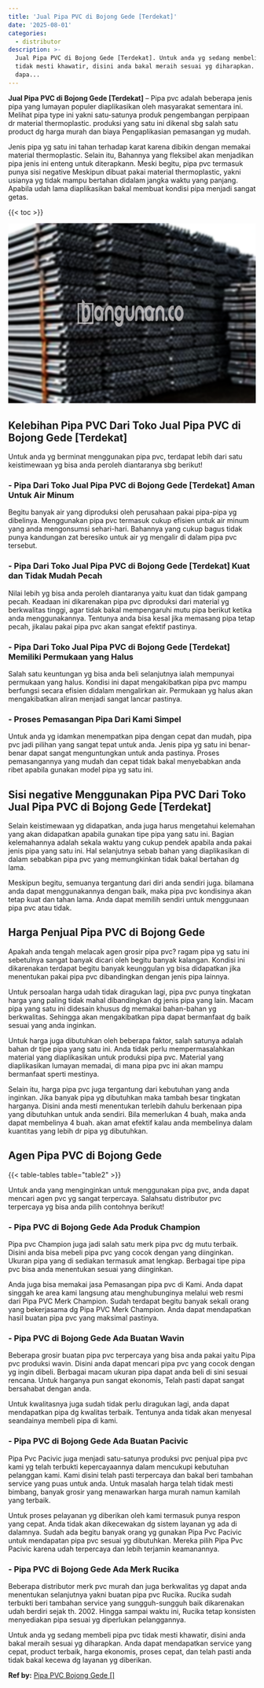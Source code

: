 ```yaml
---
title: 'Jual Pipa PVC di Bojong Gede [Terdekat]'
date: '2025-08-01'
categories:
  - distributor
description: >-
  Jual Pipa PVC di Bojong Gede [Terdekat]. Untuk anda yg sedang membeli pipa pvc
  tidak mesti khawatir, disini anda bakal meraih sesuai yg diharapkan. Anda
  dapa...
---
```


**Jual Pipa PVC di Bojong Gede \[Terdekat\]** – Pipa pvc adalah beberapa jenis pipa yang lumayan populer diaplikasikan oleh masyarakat sementara ini. Melihat pipa type ini yakni satu-satunya produk pengembangan perpipaan dr material thermoplastic. produksi yang satu ini dikenal sbg salah satu product dg harga murah dan biaya Pengaplikasian pemasangan yg mudah.

Jenis pipa yg satu ini tahan terhadap karat karena dibikin dengan memakai material thermoplastic. Selain itu, Bahannya yang fleksibel akan menjadikan pipa jenis ini enteng untuk diterapkann. Meski begitu, pipa pvc termasuk punya sisi negative Meskipun dibuat pakai material thermoplastic, yakni usianya yg tidak mampu bertahan didalam jangka waktu yang panjang. Apabila udah lama diaplikasikan bakal membuat kondisi pipa menjadi sangat getas.

{{< toc >}}

![Jual Pipa PVC di Bojong Gede [Terdekat]](/images/jaul-pipa-pvc-46.png)

## Kelebihan Pipa PVC Dari Toko Jual Pipa PVC di Bojong Gede \[Terdekat\]

Untuk anda yg berminat menggunakan pipa pvc, terdapat lebih dari satu keistimewaan yg bisa anda peroleh diantaranya sbg berikut!

### \- Pipa Dari Toko Jual Pipa PVC di Bojong Gede \[Terdekat\] Aman Untuk Air Minum

Begitu banyak air yang diproduksi oleh perusahaan pakai pipa-pipa yg dibelinya. Menggunakan pipa pvc termasuk cukup efisien untuk air minum yang anda mengonsumsi sehari-hari. Bahannya yang cukup bagus tidak punya kandungan zat beresiko untuk air yg mengalir di dalam pipa pvc tersebut.

### \- Pipa Dari Toko Jual Pipa PVC di Bojong Gede \[Terdekat\] Kuat dan Tidak Mudah Pecah

Nilai lebih yg bisa anda peroleh diantaranya yaitu kuat dan tidak gampang pecah. Keadaan ini dikarenakan pipa pvc diproduksi dari material yg berkwalitas tinggi, agar tidak bakal mempengaruhi mutu pipa berikut ketika anda menggunakannya. Tentunya anda bisa kesal jika memasang pipa tetap pecah, jikalau pakai pipa pvc akan sangat efektif pastinya.

### \- Pipa Dari Toko Jual Pipa PVC di Bojong Gede \[Terdekat\] Memiliki Permukaan yang Halus

Salah satu keuntungan yg bisa anda beli selanjutnya ialah mempunyai permukaan yang halus. Kondisi ini dapat mengakibatkan pipa pvc mampu berfungsi secara efisien didalam mengalirkan air. Permukaan yg halus akan mengakibatkan aliran menjadi sangat lancar pastinya.

### \- Proses Pemasangan Pipa Dari Kami Simpel

Untuk anda yg idamkan menempatkan pipa dengan cepat dan mudah, pipa pvc jadi pilihan yang sangat tepat untuk anda. Jenis pipa yg satu ini benar-benar dapat sangat menguntungkan untuk anda pastinya. Proses pemasangannya yang mudah dan cepat tidak bakal menyebabkan anda ribet apabila gunakan model pipa yg satu ini.

## Sisi negative Menggunakan Pipa PVC Dari Toko Jual Pipa PVC di Bojong Gede \[Terdekat\]

Selain keistimewaan yg didapatkan, anda juga harus mengetahui kelemahan yang akan didapatkan apabila gunakan tipe pipa yang satu ini. Bagian kelemahannya adalah sekala waktu yang cukup pendek apabila anda pakai jenis pipa yang satu ini. Hal selanjutnya sebab bahan yang diaplikasikan di dalam sebabkan pipa pvc yang memungkinkan tidak bakal bertahan dg lama.

Meskipun begitu, semuanya tergantung dari diri anda sendiri juga. bilamana anda dapat menggunakannya dengan baik, maka pipa pvc kondisinya akan tetap kuat dan tahan lama. Anda dapat memilih sendiri untuk menggunaan pipa pvc atau tidak.

## Harga Penjual Pipa PVC di Bojong Gede

Apakah anda tengah melacak agen grosir pipa pvc? ragam pipa yg satu ini sebetulnya sangat banyak dicari oleh begitu banyak kalangan. Kondisi ini dikarenakan terdapat begitu banyak keunggulan yg bisa didapatkan jika menentukan pakai pipa pvc dibandingkan dengan jenis pipa lainnya.

Untuk persoalan harga udah tidak diragukan lagi, pipa pvc punya tingkatan harga yang paling tidak mahal dibandingkan dg jenis pipa yang lain. Macam pipa yang satu ini didesain khusus dg memakai bahan-bahan yg berkwalitas. Sehingga akan mengakibatkan pipa dapat bermanfaat dg baik sesuai yang anda inginkan.

Untuk harga juga dibutuhkan oleh beberapa faktor, salah satunya adalah bahan dr tipe pipa yang satu ini. Anda tidak perlu mempermasalahkan material yang diaplikasikan untuk produksi pipa pvc. Material yang diaplikasikan lumayan memadai, di mana pipa pvc ini akan mampu bermanfaat sperti mestinya.

Selain itu, harga pipa pvc juga tergantung dari kebutuhan yang anda inginkan. Jika banyak pipa yg dibutuhkan maka tambah besar tingkatan harganya. Disini anda mesti menentukan terlebih dahulu berkenaan pipa yang dibutuhkan untuk anda sendiri. Bila memerlukan 4 buah, maka anda dapat membelinya 4 buah. akan amat efektif kalau anda membelinya dalam kuantitas yang lebih dr pipa yg dibutuhkan.

## Agen Pipa PVC di Bojong Gede

{{< table-tables table="table2" >}}

Untuk anda yang menginginkan untuk menggunakan pipa pvc, anda dapat mencari agen pvc yg sangat terpercaya. Salahsatu distributor pvc terpercaya yg bisa anda pilih contohnya berikut!

### \- Pipa PVC di Bojong Gede Ada Produk Champion

Pipa pvc Champion juga jadi salah satu merk pipa pvc dg mutu terbaik. Disini anda bisa mebeli pipa pvc yang cocok dengan yang diinginkan. Ukuran pipa yang di sediakan termasuk amat lengkap. Berbagai tipe pipa pvc bisa anda menentukan sesuai yang diinginkan.

Anda juga bisa memakai jasa Pemasangan pipa pvc di Kami. Anda dapat singgah ke area kami langsung atau menghubunginya melalui web resmi dari Pipa PVC Merk Champion. Sudah terdapat begitu banyak sekali orang yang bekerjasama dg Pipa PVC Merk Champion. Anda dapat mendapatkan hasil buatan pipa pvc yang maksimal pastinya.

### \- Pipa PVC di Bojong Gede Ada Buatan Wavin

Beberapa grosir buatan pipa pvc terpercaya yang bisa anda pakai yaitu Pipa pvc produksi wavin. Disini anda dapat mencari pipa pvc yang cocok dengan yg ingin dibeli. Berbagai macam ukuran pipa dapat anda beli di sini sesuai rencana. Untuk harganya pun sangat ekonomis, Telah pasti dapat sangat bersahabat dengan anda.

Untuk kwalitasnya juga sudah tidak perlu diragukan lagi, anda dapat mendapatkan pipa dg kwalitas terbaik. Tentunya anda tidak akan menyesal seandainya membeli pipa di kami.

### \- Pipa PVC di Bojong Gede Ada Buatan Pacivic

Pipa Pvc Pacivic juga menjadi satu-satunya produksi pvc penjual pipa pvc kami yg telah terbukti kepercayaannya dalam mencukupi kebutuhan pelanggan kami. Kami disini telah pasti terpercaya dan bakal beri tambahan service yang puas untuk anda. Untuk masalah harga telah tidak mesti bimbang, banyak grosir yang menawarkan harga murah namun kamilah yang terbaik.

Untuk proses pelayanan yg diberikan oleh kami termasuk punya respon yang cepat. Anda tidak akan dikecewakan dg sistem layanan yg ada di dalamnya. Sudah ada begitu banyak orang yg gunakan Pipa Pvc Pacivic untuk mendapatan pipa pvc sesuai yg dibutuhkan. Mereka pilih Pipa Pvc Pacivic karena udah terpercaya dan lebih terjamin keamanannya.

### \- Pipa PVC di Bojong Gede Ada Merk Rucika

Beberapa distributor merk pvc murah dan juga berkwalitas yg dapat anda menentukan selanjutnya yakni buatan pipa pvc Rucika. Rucika sudah terbukti beri tambahan service yang sungguh-sungguh baik dikarenakan udah berdiri sejak th. 2002. Hingga sampai waktu ini, Rucika tetap konsisten menyediakan pipa sesuai yg diperlukan pelanggannya.

Untuk anda yg sedang membeli pipa pvc tidak mesti khawatir, disini anda bakal meraih sesuai yg diharapkan. Anda dapat mendapatkan service yang cepat, product terbaik, harga ekonomis, proses cepat, dan telah pasti anda tidak bakal kecewa dg layanan yg diberikan.

**Ref by:** [Pipa PVC Bojong Gede []](https://id.wikipedia.org/wiki/Pipa)
